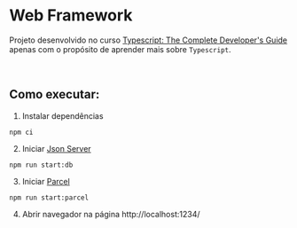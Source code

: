 # Web Framework

Projeto desenvolvido no curso [Typescript: The Complete Developer's Guide](https://www.udemy.com/course/typescript-the-complete-developers-guide/) apenas com o propósito de aprender mais sobre `Typescript`.

<br>

## Como executar:

1. Instalar dependências
```
npm ci
```

2. Iniciar [Json Server](https://github.com/typicode/json-server)
```
npm run start:db
```

3. Iniciar [Parcel](https://parceljs.org/)
```
npm run start:parcel
```

4. Abrir navegador na página http://localhost:1234/
